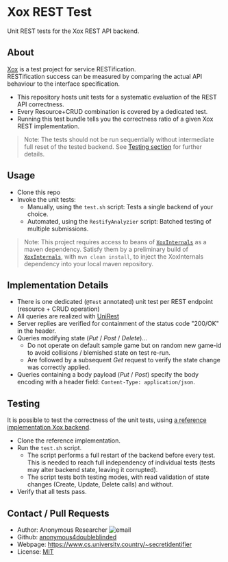 # Xox REST Test

Unit REST tests for the Xox REST API backend.

## About

[Xox](https://github.com/anonymous4doubleblinded/XoxInternals) is a test project for service
RESTification.  
RESTification success can be measured by comparing the actual API behaviour to the interface
specification.

* This repository hosts unit tests for a systematic evaluation of the REST API correctness.
* Every Resource+CRUD combination is covered by a dedicated test.
* Running this test bundle tells you the correctness ratio of a given Xox REST implementation.

> Note: The tests should not be run sequentially without intermediate full reset of the tested
> backend. See [Testing section](#testing) for further details.

## Usage

* Clone this repo
* Invoke the unit tests:
    * Manually, using the ```test.sh``` script: Tests a single backend of your choice.
    * Automated, using the ```RestifyAnalyzier``` script: Batched testing of multiple submissions.

> Note: This project requires access to beans
> of [```XoxInternals```](https://github.com/anonymous4doubleblinded/XoxInternals) as a maven dependency.
> Satisfy them by a preliminary build
> of [```XoxInternals```](https://github.com/anonymous4doubleblinded/XoxInternals),
> with ```mvn clean install```, to inject the XoxInternals dependency into your local maven
> repository.

## Implementation Details

* There is one dedicated (```@Test``` annotated) unit test per REST endpoint (resource + CRUD
  operation)
* All queries are realized with [UniRest](http://kong.github.io/unirest-java/)
* Server replies are verified for containment of the status code "200/OK" in the header.
* Queries modifying state (*Put* / *Post* / *Delete*)...
    * Do not operate on default sample game but on random new game-id to avoid collisions /
      blemished state on test re-run.
    * Are followed by a subsequent *Get* request to verify the state change was correctly applied.
* Queries containing a body payload (*Put* / *Post*) specify the body encoding with a header
  field: ```Content-Type: application/json```.

## Testing

It is possible to test the correctness of the unit tests,
using [a reference implementation Xox backend](https://github.com/anonymous4doubleblinded/XoxStudyManuallyRestified).

* Clone the reference implementation.
* Run the ```test.sh``` script.
    * The script performs a full restart of the backend before every test. This is needed to reach
      full independency of individual tests (tests may alter backend state, leaving it corrupted).
    * The script tests both testing modes, with read validation of state changes (Create, Update,
      Delete calls) and without.
* Verify that all tests pass.

## Contact / Pull Requests

* Author: Anonymous Researcher ![email](markdown/email.png)
* Github: [anonymous4doubleblinded](https://github.com/anonymous4doubleblinded)
* Webpage: https://www.cs.university.country/~secretidentifier
* License: [MIT](https://opensource.org/licenses/MIT)

